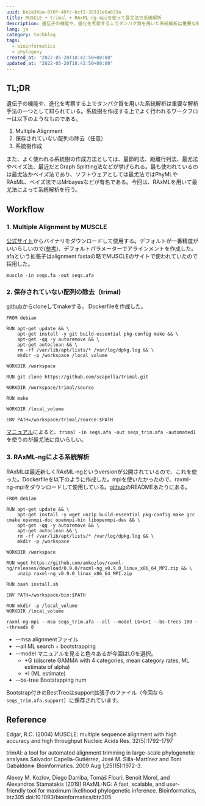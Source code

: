 ```yaml
---
uuid: be2a3bba-070f-48fc-bcf2-38331e6a633a
title: MUSCLE + trimal + RAxML-ng-mpiを使って最尤法で系統解析
description: 遺伝子の機能や、進化を考察する上でタンパク質を用いた系統解析は重要な解析手法の一つとして知られている。今回は、MUSCLEを用いてマルチプルアラインメントを作成し、非保存領域をTrimAlで除去したあと、RAxMLを用いて最尤法によって系統解析を行う。
lang: ja
category: techblog
tags:
  - bioinformatics
  - phylogeny
created_at: "2022-05-20T18:42:50+00:00"
updated_at: "2022-05-20T18:42:50+00:00"
---
```


## TL;DR

遺伝子の機能や、進化を考察する上でタンパク質を用いた系統解析は重要な解析手法の一つとして知られている。系統樹を作成する上でよく行われるワークフローは以下のようなものである。

1. Multiple Alignment
2. 保存されていない配列の除去（任意）
3. 系統樹作成

また、よく使われる系統樹の作成方法としては、最節約法、距離行列法、最尤法やベイズ法、最近だとGraph Splitting法などが挙げられる。最も使われているのは最尤法かベイズ法であり、ソフトウェアとしては最尤法ではPhyMLやRAxML、ベイズ法ではMrbayesなどが有名である。今回は、RAxMLを用いて最尤法によって系統解析を行う。

## Workflow

### 1. Multiple Alignment by MUSCLE

[公式サイト](https://drive5.com/muscle/downloads.htm)からバイナリをダウンロードして使用する。デフォルトが一番精度がいいらしいので([参考](https://drive5.com/muscle/manual/accurate.html))、デフォルトパラメーターでアラインメントを作成した。afaという拡張子はalignment fastaの略でMUSCLEのサイトで使われていたので採用した。

`muscle -in seqs.fa -out seqs.afa`

### 2. 保存されていない配列の除去（trimal)

[github](https://github.com/scapella/trimal)からcloneしてmakeする。
Dockerfileを作成した。

```docker
FROM debian

RUN apt-get update && \
    apt-get install -y git build-essential pkg-config make && \
    apt-get -qq -y autoremove && \
    apt-get autoclean && \
    rm -rf /var/lib/apt/lists/* /var/log/dpkg.log && \
    mkdir -p /workspace /local_volume 

WORKDIR /workspace

RUN git clone https://github.com/scapella/trimal.git 

WORKDIR /workspace/trimal/source

RUN make

WORKDIR /local_volume

ENV PATH=/workspace/trimal/source:$PATH
```

[マニュアル](http://trimal.cgenomics.org/use_of_the_command_line_trimal_v1.2)によると、`trimal -in seqs.afa -out seqs_trim.afa -automated1`を使うのが最尤法に良いらしい。

### 3. RAxML-ngによる系統解析

RAxMLは最近新しくRAxML-ngというversionが公開されているので、これを使った。Dockerfileを以下のように作成した。mpiを使いたかったので、raxml-ng-mpiをダウンロードして使用している。[github](https://github.com/amkozlov/raxml-ng)のREADMEあたりにある。

```docker
FROM debian

RUN apt-get update && \
    apt-get install -y wget unzip build-essential pkg-config make gcc cmake openmpi-doc openmpi-bin libopenmpi-dev && \
    apt-get -qq -y autoremove && \
    apt-get autoclean && \
    rm -rf /var/lib/apt/lists/* /var/log/dpkg.log && \
    mkdir -p /workspace

WORKDIR /workspace

RUN wget https://github.com/amkozlov/raxml-ng/releases/download/0.9.0/raxml-ng_v0.9.0_linux_x86_64_MPI.zip && \
    unzip raxml-ng_v0.9.0_linux_x86_64_MPI.zip

RUN bash install.sh 

ENV PATH=/workspace/bin:$PATH

RUN mkdir -p /local_volume
WORKDIR /local_volume
```

`raxml-ng-mpi --msa seqs_trim.afa --all --model LG+G+I --bs-trees 100 --threads 8`

- --msa alignmentファイル
- --all ML search + bootstrapping
- --model マニュアルを見ると色々あるが今回はLGを選択。
  - +G (discrete GAMMA with 4 categories, mean category rates, ML estimate of alpha)
  - +I (ML estimate)
- --bs-tree Bootstapping num

Bootstrap付きのBestTreeはsupport拡張子のファイル（今回なら`seqs_trim.afa.support`）に保存されています。

## Reference

Edgar, R.C. (2004) MUSCLE: multiple sequence alignment with high accuracy and high throughput Nucleic Acids Res. 32(5):1792-1797

trimAl: a tool for automated alignment trimming in large-scale phylogenetic analyses Salvador Capella-Gutiérrez, José M. Silla-Martínez and Toni Gabaldón∗ Bioinformatics. 2009 Aug 1;25(15):1972-3.

Alexey M. Kozlov, Diego Darriba, Tomáš Flouri, Benoit Morel, and Alexandros Stamatakis (2019) RAxML-NG: A fast, scalable, and user-friendly tool for maximum likelihood phylogenetic inference. Bioinformatics, btz305 doi:10.1093/bioinformatics/btz305
